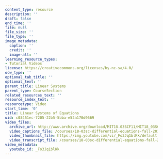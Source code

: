 ```yaml
---
content_type: resource
description: ''
draft: false
end_time: ''
file: null
file_size: ''
file_type: ''
image_metadata:
  caption: ''
  credit: ''
  image-alt: ''
learning_resource_types:
- Tutorial Videos
license: https://creativecommons.org/licenses/by-nc-sa/4.0/
ocw_type: ''
optional_tab_title: ''
optional_text: ''
parent_title: Linear Systems
parent_type: CourseSection
related_resources_text: ''
resource_index_text: ''
resourcetype: Video
start_time: '0'
title: Linear Systems of Equations
uid: c03451ec-7205-22b5-5bba-e52a170d9669
video_files:
  archive_url: http://www.archive.org/download/MIT18.03SCF11/MIT18_03SC_110802_L2_300k.mp4
  video_captions_file: /courses/18-03sc-differential-equations-fall-2011/3ec9fa860d955785aaad11dfb6f08b68_Fo3Jq1blKk.vtt
  video_thumbnail_file: https://img.youtube.com/vi/_Fo3Jq1blKk/default.jpg
  video_transcript_file: /courses/18-03sc-differential-equations-fall-2011/e4f38eef72ea45cdba54832dd6d0d842_Fo3Jq1blKk.pdf
video_metadata:
  youtube_id: _Fo3Jq1blKk
---
```

